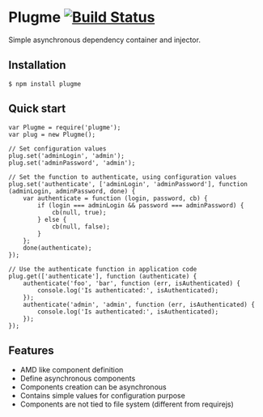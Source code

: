 Plugme [![Build Status](https://travis-ci.org/cybrown/plugme.png?branch=master)](https://travis-ci.org/cybrown/plugme)
======
Simple asynchronous dependency container and injector.

## Installation

	$ npm install plugme

## Quick start
```
var Plugme = require('plugme');
var plug = new Plugme();

// Set configuration values
plug.set('adminLogin', 'admin');
plug.set('adminPassword', 'admin');

// Set the function to authenticate, using configuration values
plug.set('authenticate', ['adminLogin', 'adminPassword'], function (adminLogin, adminPassword, done) {
	var authenticate = function (login, password, cb) {
		if (login === adminLogin && password === adminPassword) {
			cb(null, true);
		} else {
			cb(null, false);
		}
	};
	done(authenticate);
});

// Use the authenticate function in application code
plug.get(['authenticate'], function (authenticate) {
	authenticate('foo', 'bar', function (err, isAuthenticated) {
		console.log('Is authenticated:', isAuthenticated);
	});
	authenticate('admin', 'admin', function (err, isAuthenticated) {
		console.log('Is authenticated:', isAuthenticated);
	});
});
```

## Features

  * AMD like component definition
  * Define asynchronous components
  * Components creation can be asynchronous
  * Contains simple values for configuration purpose
  * Components are not tied to file system (different from requirejs)
